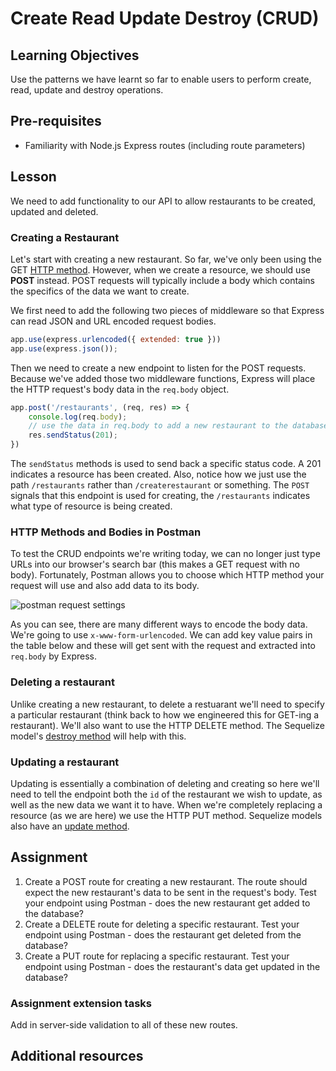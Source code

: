 # Create Read Update Destroy (CRUD)

## Learning Objectives
Use the patterns we have learnt so far to enable users to perform create, read, update and destroy operations.

## Pre-requisites
  * Familiarity with Node.js Express routes (including route parameters)

## Lesson
We need to add functionality to our API to allow restaurants to be created, updated and deleted.

### Creating a Restaurant

Let's start with creating a new restaurant. So far, we've only been using the GET [HTTP method](https://developer.mozilla.org/en-US/docs/Web/HTTP/Methods). However, when we create a resource, we should use **POST** instead. POST requests will typically include a body which contains the specifics of the data we want to create.

We first need to add the following two pieces of middleware so that Express can read JSON and URL encoded request bodies.

```javascript
app.use(express.urlencoded({ extended: true }))
app.use(express.json());
```

Then we need to create a new endpoint to listen for the POST requests. Because we've added those two middleware functions, Express will place the HTTP request's body data in the `req.body` object.

```javascript
app.post('/restaurants', (req, res) => {    
    console.log(req.body);
    // use the data in req.body to add a new restaurant to the database
    res.sendStatus(201);
})
```

The `sendStatus` methods is used to send back a specific status code. A 201 indicates a resource has been created. Also, notice how we just use the path `/restaurants` rather than `/createrestaurant` or something. The `POST` signals that this endpoint is used for creating, the `/restaurants` indicates what type of resource is being created.

### HTTP Methods and Bodies in Postman

To test the CRUD endpoints we're writing today, we can no longer just type URLs into our browser's search bar (this makes a GET request with no body). Fortunately, Postman allows you to choose which HTTP method your request will use and also add data to its body.

![postman request settings](https://user-images.githubusercontent.com/44523714/118126899-dd39ae80-b3f0-11eb-8a85-a7471d9caf2e.png)

As you can see, there are many different ways to encode the body data. We're going to use `x-www-form-urlencoded`. We can add key value pairs in the table below and these will get sent with the request and extracted into `req.body` by Express.

### Deleting a restaurant

Unlike creating a new restaurant, to delete a restuarant we'll need to specify a particular restaurant (think back to how we engineered this for GET-ing a restaurant). We'll also want to use the HTTP DELETE method. The Sequelize model's [destroy method](https://sequelize.org/master/class/lib/model.js~Model.html#instance-method-destroy) will help with this.

### Updating a restaurant

Updating is essentially a combination of deleting and creating so here we'll need to tell the endpoint both the `id` of the restaurant we wish to update, as well as the new data we want it to have. When we're completely replacing a resource (as we are here) we use the HTTP PUT method. Sequelize models also have an [update method](https://sequelize.org/master/class/lib/model.js~Model.html#instance-method-update).

## Assignment
1. Create a POST route for creating a new restaurant. The route should expect the new restaurant's data to be sent in the request's body. Test your endpoint using Postman - does the new restaurant get added to the database?
2. Create a DELETE route for deleting a specific restaurant. Test your endpoint using Postman - does the restaurant get deleted from the database?
3. Create a PUT route for replacing a specific restaurant. Test your endpoint using Postman - does the restaurant's data get updated in the database?

### Assignment extension tasks
Add in server-side validation to all of these new routes.

## Additional resources